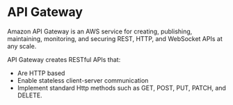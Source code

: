 # API Gateway

Amazon API Gateway is an AWS service for creating, 
publishing, maintaining, monitoring, and securing REST,
HTTP, and WebSocket APIs at any scale.


API Gateway creates RESTful APIs that:

- Are HTTP based
- Enable stateless client-server communication
- Implement standard Http methods such as GET, POST, PUT, PATCH, and DELETE.


